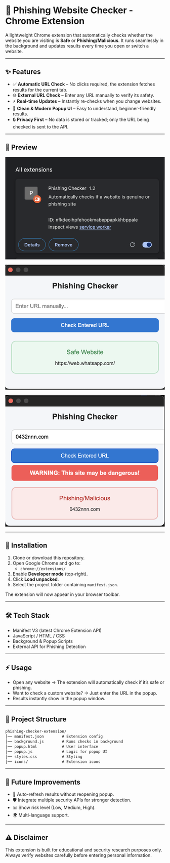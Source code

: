# 🔎 Phishing Website Checker - Chrome Extension

A lightweight Chrome extension that automatically checks whether the website you are visiting is **Safe** or **Phishing/Malicious**.
It runs seamlessly in the background and updates results every time you open or switch a website.

---

## ✨ Features

- ✅ **Automatic URL Check** – No clicks required, the extension fetches results for the current tab.
- 🌐 **External URL Check** – Enter any URL manually to verify its safety.
- ⚡ **Real-time Updates** – Instantly re-checks when you change websites.
- 🎨 **Clean & Modern Popup UI** – Easy to understand, beginner-friendly results.
- 🔒 **Privacy First** – No data is stored or tracked; only the URL being checked is sent to the API.

---

## 📸 Preview

![Main Popup](images/Main.png)

![Safe Response](images/Safe_Response.png)

![Unsafe Response](images/Unsafe_Response.png)

---

## 🚀 Installation

1. Clone or download this repository.
2. Open Google Chrome and go to:
   - `chrome://extensions/`
3. Enable **Developer mode** (top-right).
4. Click **Load unpacked**.
5. Select the project folder containing `manifest.json`.

The extension will now appear in your browser toolbar.

---

## 🛠️ Tech Stack

- Manifest V3 (latest Chrome Extension API)
- JavaScript / HTML / CSS
- Background & Popup Scripts
- External API for Phishing Detection

---

## ⚡ Usage

- Open any website → The extension will automatically check if it’s safe or phishing.
- Want to check a custom website? → Just enter the URL in the popup.
- Results instantly show in the popup window.

---

## 📂 Project Structure

```
phishing-checker-extension/
│── manifest.json        # Extension config
│── background.js        # Runs checks in background
│── popup.html           # User interface
│── popup.js             # Logic for popup UI
│── styles.css           # Styling
│── icons/               # Extension icons
```

---

## 📌 Future Improvements

- 🔄 Auto-refresh results without reopening popup.
- 🛡️ Integrate multiple security APIs for stronger detection.
- 📊 Show risk level (Low, Medium, High).
- 🌍 Multi-language support.

---

## ⚠️ Disclaimer

This extension is built for educational and security research purposes only.
Always verify websites carefully before entering personal information.
